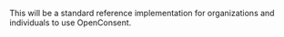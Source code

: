This will be a standard reference implementation for organizations and individuals to use OpenConsent. 
